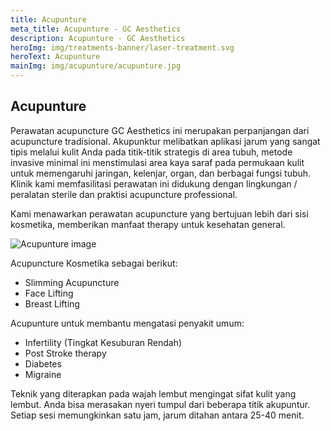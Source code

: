 ```yaml
---
title: Acupunture
meta_title: Acupunture - GC Aesthetics
description: Acupunture - GC Aesthetics
heroImg: img/treatments-banner/laser-treatment.svg
heroText: Acupunture
mainImg: img/acupunture/acupunture.jpg
---
```


<div class="container-fluid c-bg-icon mt-n4 pt-4 mb-n5 pb-5">
<div class="container py-5">
<div class="row mt-4">

## Acupunture

</div>
<div class="row mt-4">

Perawatan acupuncture GC Aesthetics ini merupakan perpanjangan dari acupuncture tradisional. Akupunktur melibatkan aplikasi
jarum yang sangat tipis melalui kulit Anda pada titik-titik strategis di area tubuh, metode invasive minimal ini menstimulasi area
kaya saraf pada permukaan kulit untuk memengaruhi jaringan, kelenjar, organ, dan berbagai fungsi tubuh. Klinik kami
memfasilitasi perawatan ini didukung dengan lingkungan / peralatan sterile dan praktisi acupuncture professional.

Kami menawarkan perawatan acupuncture yang bertujuan lebih dari sisi kosmetika, memberikan manfaat therapy untuk
kesehatan general.

<div class="col-12 col-xl-6">

<img :src="mainImg" class="w-100 h-100 shadow-sm object-fit-cover" alt="Acupunture image" />

</div>
<div class="col-12 col-xl-6 mt-4 mt-xl-0">

<div class="card border-0" style="border-radius: 30px;">
<div class="card-body p-4 p-lg-5">

Acupuncture Kosmetika sebagai berikut:

<ul class="dash">
<li>Slimming Acupuncture</li>
<li>Face Lifting</li>
<li>Breast Lifting</li>
</ul>

Acupunture untuk membantu mengatasi penyakit
umum:

<ul class="dash">
<li>Infertility (Tingkat Kesuburan Rendah)</li>
<li>Post Stroke therapy</li>
<li>Diabetes</li>
<li>Migraine</li>
</ul>

Teknik yang diterapkan pada wajah lembut
mengingat sifat kulit yang lembut. Anda bisa
merasakan nyeri tumpul dari beberapa titik
akupuntur. Setiap sesi memungkinkan satu jam,
jarum ditahan antara 25-40 menit.

</div>
</div>

</div>
</div>

</div>
</div>
